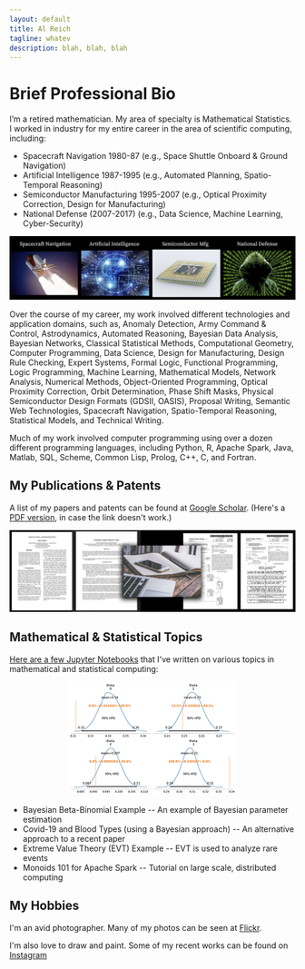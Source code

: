 ```yaml
---
layout: default
title: Al Reich
tagline: whatev
description: blah, blah, blah
---
```


# Brief Professional Bio

I’m a retired mathematician. My area of specialty is Mathematical Statistics. I worked in industry for my entire career in the area of scientific computing, including:
* Spacecraft Navigation 1980-87 (e.g., Space Shuttle Onboard & Ground Navigation)
* Artificial Intelligence 1987-1995 (e.g., Automated Planning, Spatio-Temporal Reasoning)
* Semiconductor Manufacturing 1995-2007 (e.g., Optical Proximity Correction, Design for Manufacturing)
* National Defense (2007-2017) (e.g., Data Science, Machine Learning, Cyber-Security)

![My Job History in Images](images/job_history_images.png)

Over the course of my career, my work involved different technologies and application domains, such as, Anomaly Detection, Army Command & Control, Astrodynamics, Automated Reasoning, Bayesian Data Analysis, Bayesian Networks, Classical Statistical Methods, Computational Geometry, Computer Programming, Data Science, Design for Manufacturing, Design Rule Checking, Expert Systems, Formal Logic, Functional Programming, Logic Programming, Machine Learning, Mathematical Models, Network Analysis, Numerical Methods, Object-Oriented Programming, Optical Proximity Correction, Orbit Determination, Phase Shift Masks, Physical Semiconductor Design Formats (GDSII, OASIS), Proposal Writing, Semantic Web Technologies, Spacecraft Navigation, Spatio-Temporal Reasoning, Statistical Models, and Technical Writing.

Much of my work involved computer programming using over a dozen different programming languages, including Python, R, Apache Spark, Java, Matlab, SQL, Scheme, Common Lisp, Prolog, C++, C, and Fortran.

## My Publications & Patents

A list of my papers and patents can be found at [Google Scholar](https://scholar.google.com/citations?user=N_wnSyUAAAAJ&hl=en).
(Here's a [PDF version](Google_Scholar_AJR.pdf), in case the link doesn't work.)

![Papers & Patents Image](images/papers_patents.png)

## Mathematical & Statistical Topics

[Here are a few Jupyter Notebooks](jupyter_notebooks.md) that I've written on various topics in mathematical and statistical computing:

<p align="center">
  <img src="images/covid_blood_type.png">
</p>

* Bayesian Beta-Binomial Example -- An example of Bayesian parameter estimation
* Covid-19 and Blood Types (using a Bayesian approach) -- An alternative approach to a recent paper
* Extreme Value Theory (EVT) Example -- EVT is used to analyze rare events
* Monoids 101 for Apache Spark -- Tutorial on large scale, distributed computing

## My Hobbies

I'm an avid photographer. Many of my photos can be seen at [Flickr](https://www.flickr.com/photos/alreich).

I'm also love to draw and paint. Some of my recent works can be found on [Instagram](https://www.instagram.com/al.reich/)

